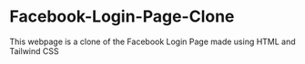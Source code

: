 # Facebook-Login-Page-Clone
This webpage is a clone of the Facebook Login Page made using HTML and Tailwind CSS
